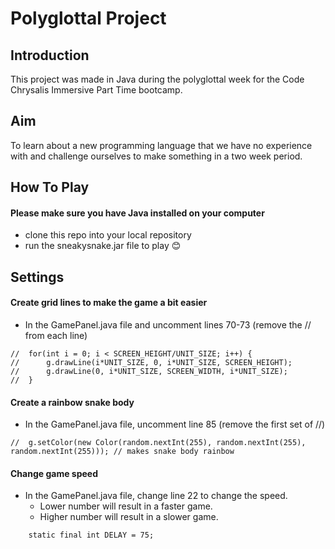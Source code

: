 # Polyglottal Project

## Introduction
This project was made in Java during the polyglottal week for the Code Chrysalis Immersive Part Time bootcamp.

## Aim
To learn about a new programming language that we have no experience with and challenge ourselves to make something in a two week period.

## How To Play
#### Please make sure you have Java installed on your computer
- clone this repo into your local repository
- run the sneakysnake.jar file to play 😊

## Settings
#### Create grid lines to make the game a bit easier
- In the GamePanel.java file and uncomment lines 70-73 (remove the // from each line)
```
//	for(int i = 0; i < SCREEN_HEIGHT/UNIT_SIZE; i++) {
//		g.drawLine(i*UNIT_SIZE, 0, i*UNIT_SIZE, SCREEN_HEIGHT);
//		g.drawLine(0, i*UNIT_SIZE, SCREEN_WIDTH, i*UNIT_SIZE);
//	}
```

#### Create a rainbow snake body
- In the GamePanel.java file, uncomment line 85 (remove the first set of //)
```
//	g.setColor(new Color(random.nextInt(255), random.nextInt(255), random.nextInt(255))); // makes snake body rainbow
```

#### Change game speed
- In the GamePanel.java file, change line 22 to change the speed. 
  - Lower number will result in a faster game.
  - Higher number will result in a slower game.
```
	static final int DELAY = 75;
```